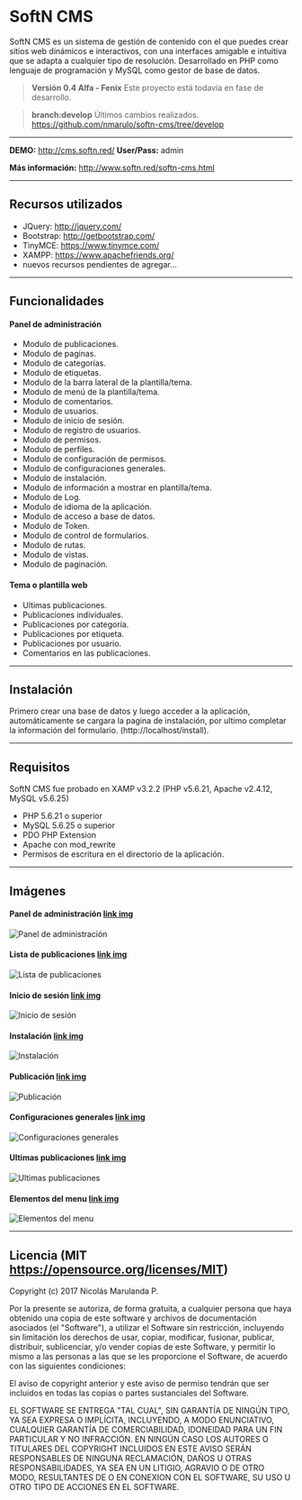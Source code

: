 SoftN CMS
===================

SoftN CMS es un sistema de gestión de contenido con el que puedes crear sitios web dinámicos e interactivos, con una interfaces amigable e intuitiva que se adapta a cualquier tipo de resolución. Desarrollado en PHP como lenguaje de programación y MySQL como gestor de base de datos.

> **Versión 0.4 Alfa - Fenix** Este proyecto está todavía en fase de desarrollo.

> **branch:develop** Últimos cambios realizados. https://github.com/nmarulo/softn-cms/tree/develop

----------

**DEMO:** http://cms.softn.red/ **User/Pass:** admin

**Más información:** http://www.softn.red/softn-cms.html

----------

Recursos utilizados
-------------

- JQuery: http://jquery.com/
- Bootstrap: http://getbootstrap.com/
- TinyMCE: https://www.tinymce.com/
- XAMPP: https://www.apachefriends.org/
- nuevos recursos pendientes de agregar...

----------

Funcionalidades
-------------

#### Panel de administración

- Modulo de publicaciones.
- Modulo de paginas.
- Modulo de categorías.
- Modulo de etiquetas.
- Modulo de la barra lateral de la plantilla/tema.
- Modulo de menú de la plantilla/tema.
- Modulo de comentarios.
- Modulo de usuarios.
- Modulo de inicio de sesión.
- Modulo de registro de usuarios.
- Modulo de permisos.
- Modulo de perfiles.
- Modulo de configuración de permisos.
- Modulo de configuraciones generales.
- Modulo de instalación.
- Modulo de información a mostrar en plantilla/tema.
- Modulo de Log.
- Modulo de idioma de la aplicación.
- Modulo de acceso a base de datos.
- Modulo de Token.
- Modulo de control de formularios.
- Modulo de rutas.
- Modulo de vistas.
- Modulo de paginación.

#### Tema o plantilla web

- Ultimas publicaciones.
- Publicaciones individuales.
- Publicaciones por categoría.
- Publicaciones por etiqueta.
- Publicaciones por usuario.
- Comentarios en las publicaciones.

----------

Instalación
-------------------

Primero crear una base de datos y luego acceder a la aplicación, automáticamente se cargara la pagina de instalación, por ultimo completar la información del formulario. (http://localhost/install).

----------

Requisitos
-------------

SoftN CMS fue probado en XAMP v3.2.2 (PHP v5.6.21, Apache v2.4.12, MySQL v5.6.25)

- PHP 5.6.21 o superior
- MySQL 5.6.25 o superior
- PDO PHP Extension
- Apache con mod_rewrite
- Permisos de escritura en el directorio de la aplicación.

----------

Imágenes
--------------------
#### Panel de administración [link img](http://i392.photobucket.com/albums/pp4/nmarulo/1_zpsrfkszqs4.png "Panel de administración")
![Panel de administración](http://i392.photobucket.com/albums/pp4/nmarulo/1_zpsrfkszqs4.png "Panel de administración")
#### Lista de publicaciones [link img](http://i392.photobucket.com/albums/pp4/nmarulo/6_zpsuhuejffa.png "Lista de publicaciones")
![Lista de publicaciones](http://i392.photobucket.com/albums/pp4/nmarulo/6_zpsuhuejffa.png "Lista de publicaciones")
#### Inicio de sesión [link img](http://i392.photobucket.com/albums/pp4/nmarulo/8_zpsghafmypt.png "Inicio de sesión")
![Inicio de sesión](http://i392.photobucket.com/albums/pp4/nmarulo/8_zpsghafmypt.png "Inicio de sesión")
#### Instalación [link img](http://i392.photobucket.com/albums/pp4/nmarulo/7_zpsmxlwm0bc.png "Instalación")
![Instalación](http://i392.photobucket.com/albums/pp4/nmarulo/7_zpsmxlwm0bc.png "Instalación")
#### Publicación [link img](http://i392.photobucket.com/albums/pp4/nmarulo/2_zpswjhhvjgm.png "Publicación")
![Publicación](http://i392.photobucket.com/albums/pp4/nmarulo/2_zpswjhhvjgm.png "Publicación")
#### Configuraciones generales [link img](http://i392.photobucket.com/albums/pp4/nmarulo/5_zpsyuwc928c.png "Configuraciones generales")
![Configuraciones generales](http://i392.photobucket.com/albums/pp4/nmarulo/5_zpsyuwc928c.png "Configuraciones generales")
#### Ultimas publicaciones [link img](http://i392.photobucket.com/albums/pp4/nmarulo/3_zpskg4foxxs.png "Ultimas publicaciones")
![Ultimas publicaciones](http://i392.photobucket.com/albums/pp4/nmarulo/3_zpskg4foxxs.png "Ultimas publicaciones")
#### Elementos del menu [link img](http://i392.photobucket.com/albums/pp4/nmarulo/4_zpsf7mzmd4e.png "Elementos del menu")
![Elementos del menu](http://i392.photobucket.com/albums/pp4/nmarulo/4_zpsf7mzmd4e.png "Elementos del menu")

----------

Licencia (MIT https://opensource.org/licenses/MIT)
--------------------


Copyright (c) 2017 Nicolás Marulanda P.

Por la presente se autoriza, de forma gratuita, a cualquier persona que haya obtenido una copia de este software y archivos de documentación asociados (el "Software"), a utilizar el Software sin restricción, incluyendo sin limitación los derechos de usar, copiar, modificar, fusionar, publicar, distribuir, sublicenciar, y/o vender copias de este Software, y permitir lo mismo a las personas a las que se les proporcione el Software, de acuerdo con las siguientes condiciones:

El aviso de copyright anterior y este aviso de permiso tendrán que ser incluidos en todas las copias o partes sustanciales del Software.

EL SOFTWARE SE ENTREGA "TAL CUAL", SIN GARANTÍA DE NINGÚN TIPO, YA SEA EXPRESA O IMPLÍCITA, INCLUYENDO, A MODO ENUNCIATIVO, CUALQUIER GARANTÍA DE COMERCIABILIDAD, IDONEIDAD PARA UN FIN PARTICULAR Y NO INFRACCIÓN. EN NINGÚN CASO LOS AUTORES O TITULARES DEL COPYRIGHT INCLUIDOS EN ESTE AVISO SERÁN RESPONSABLES DE NINGUNA RECLAMACIÓN, DAÑOS U OTRAS RESPONSABILIDADES, YA SEA EN UN LITIGIO, AGRAVIO O DE OTRO MODO, RESULTANTES DE O EN CONEXION CON EL SOFTWARE, SU USO U OTRO TIPO DE ACCIONES EN EL SOFTWARE.
